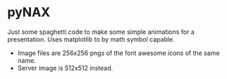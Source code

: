 # pyNAX

Just some spaghetti code to make some simple animations for a presentation. Uses matplotlib to by math symbol capable.

- Image files are 256x256 pngs of the font awesome icons of the same name.
- Server image is 512x512 instead.